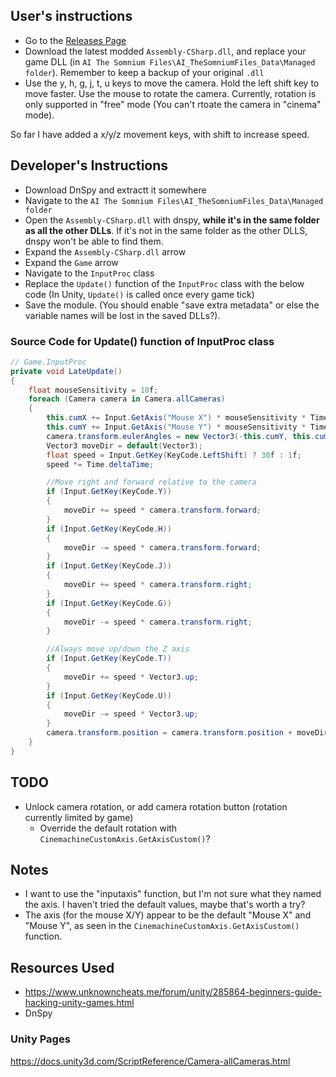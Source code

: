 
## User's instructions

- Go to the [Releases Page](https://github.com/drojf/ai_somnium_freecam/releases)
- Download the latest modded `Assembly-CSharp.dll`, and replace your game DLL (in `AI The Somnium Files\AI_TheSomniumFiles_Data\Managed folder`). Remember to keep a backup of your original `.dll`
- Use the y, h, g, j, t, u keys to move the camera. Hold the left shift key to move faster. Use the mouse to rotate the camera. Currently, rotation is only supported in "free" mode (You can't rtoate the camera in "cinema" mode).

So far I have added a x/y/z movement keys, with shift to increase speed.

## Developer's Instructions

- Download DnSpy and extractt it somewhere
- Navigate to the `AI The Somnium Files\AI_TheSomniumFiles_Data\Managed folder`
- Open the `Assembly-CSharp.dll` with dnspy, **while it's in the same folder as all the other DLLs**. If it's not in the same folder as the other DLLS, dnspy won't be able to find them.
- Expand the `Assembly-CSharp.dll` arrow
- Expand the `Game` arrow
- Navigate to the `InputProc` class
- Replace the `Update()` function of the `InputProc` class with the below code (In Unity, `Update()` is called once every game tick)
- Save the module. (You should enable "save extra metadata" or else the variable names will be lost in the saved DLLs?).

### Source Code for Update() function of InputProc class

```csharp
// Game.InputProc
private void LateUpdate()
{
    float mouseSensitivity = 10f;
    foreach (Camera camera in Camera.allCameras)
    {
        this.cumX += Input.GetAxis("Mouse X") * mouseSensitivity * Time.deltaTime;
        this.cumY += Input.GetAxis("Mouse Y") * mouseSensitivity * Time.deltaTime;
        camera.transform.eulerAngles = new Vector3(-this.cumY, this.cumX, 0f);
        Vector3 moveDir = default(Vector3);
        float speed = Input.GetKey(KeyCode.LeftShift) ? 30f : 1f;
        speed *= Time.deltaTime;

        //Move right and forward relative to the camera
        if (Input.GetKey(KeyCode.Y))
        {
            moveDir += speed * camera.transform.forward;
        }
        if (Input.GetKey(KeyCode.H))
        {
            moveDir -= speed * camera.transform.forward;
        }
        if (Input.GetKey(KeyCode.J))
        {
            moveDir += speed * camera.transform.right;
        }
        if (Input.GetKey(KeyCode.G))
        {
            moveDir -= speed * camera.transform.right;
        }

        //Always move up/down the Z axis
        if (Input.GetKey(KeyCode.T))
        {
            moveDir += speed * Vector3.up;
        }
        if (Input.GetKey(KeyCode.U))
        {
            moveDir -= speed * Vector3.up;
        }
        camera.transform.position = camera.transform.position + moveDir;
    }
}
```

## TODO

- Unlock camera rotation, or add camera rotation button (rotation currently limited by game)
  - Override the default rotation with `CinemachineCustomAxis.GetAxisCustom()`?

## Notes

- I want to use the "inputaxis" function, but I'm not sure what they named the axis. I haven't tried the default values, maybe that's worth a try?
- The axis (for the mouse X/Y) appear to be the default "Mouse X" and "Mouse Y", as seen in the `CinemachineCustomAxis.GetAxisCustom()` function.


## Resources Used

- https://www.unknowncheats.me/forum/unity/285864-beginners-guide-hacking-unity-games.html
- DnSpy

### Unity Pages

https://docs.unity3d.com/ScriptReference/Camera-allCameras.html